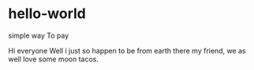 # hello-world
simple way To pay 

Hi everyone 
Well i just so happen to be from earth there my friend,
we as well love some moon tacos.
